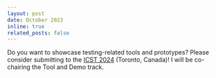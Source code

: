 ```yaml
---
layout: post
date: October 2023
inline: true
related_posts: false
---
```


Do you want to showcase testing-related tools and prototypes? Please consider submitting to the [ICST 2024](https://conf.researchr.org/home/icst-2024) (Toronto, Canada)! I will be co-chairing the Tool and Demo track.